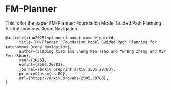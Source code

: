 # FM-Planner
This is for the paper FM-Planner: Foundation Model Guided Path Planning for Autonomous Drone Navigation.

```
@article{xiao2025fmplannerfoundationmodelguided,
      title={FM-Planner: Foundation Model Guided Path Planning for Autonomous Drone Navigation}, 
      author={Jiaping Xiao and Cheng Wen Tsao and Yuhang Zhang and Mir Feroskhan},
      year={2025},
      eprint={2505.20783},
      journal={arXiv preprint arXiv:2505.20783},
      primaryClass={cs.RO},
      url={https://arxiv.org/abs/2505.20783}, 
}
```
